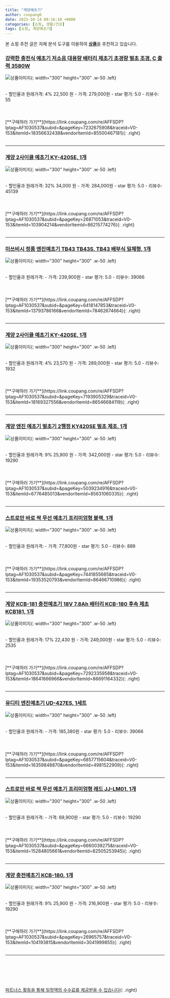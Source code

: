 ```yaml
---
title: "계양예초기"
author: coupang6
date: 2023-10-14 09:16:10 +0800
categories: [쇼핑, 생활/건강]
tags: [쇼핑, 계양예초기]
---
```


본 쇼핑 추천 글은 자체 분석 도구를 이용하여 [**상품**](https://link.coupang.com/a/bao1ui)을 추천하고 있습니다.

### [강력한 충전식 예초기 저소음 대용량 배터리 제초기 초경량 벌초 조경, C 출력 3580W](https://link.coupang.com/re/AFFSDP?lptag=AF1030537&subid=&pageKey=7232675908&traceid=V0-153&itemId=18356632438&vendorItemId=85500467181)

![상품이미지](https://thumbnail9.coupangcdn.com/thumbnails/remote/230x230ex/image/vendor_inventory/3feb/e6dc08b4b00fb260d370b2ae700d259882c8615e0cd875398c0653fa3a13.jpg){: width="300" height="300" .w-50 .left}


<br>
- 할인율과 원래가격: 4%  22,500   원
- 가격: 279,000원
- star 평가: 5.0
- 리뷰수: 55
<br>
<br>
<br>
<br>
[**구매하러 가기**](https://link.coupang.com/re/AFFSDP?lptag=AF1030537&subid=&pageKey=7232675908&traceid=V0-153&itemId=18356632438&vendorItemId=85500467181){: .right}
<br>
<br>

---

### [계양 2사이클 예초기 KY-420SE, 1개](https://link.coupang.com/re/AFFSDP?lptag=AF1030537&subid=&pageKey=26871053&traceid=V0-153&itemId=103904214&vendorItemId=86215774276)

![상품이미지](https://thumbnail10.coupangcdn.com/thumbnails/remote/230x230ex/image/vendor_inventory/8181/a3bd1c5ed190187604db224909c3b7707e3e600557cc680e53d8faa3d57f.jpg){: width="300" height="300" .w-50 .left}


<br>
- 할인율과 원래가격: 32%  34,000   원
- 가격: 284,000원
- star 평가: 5.0
- 리뷰수: 45139
<br>
<br>
<br>
<br>
[**구매하러 가기**](https://link.coupang.com/re/AFFSDP?lptag=AF1030537&subid=&pageKey=26871053&traceid=V0-153&itemId=103904214&vendorItemId=86215774276){: .right}
<br>
<br>

---

### [미쓰비시 정품 엔진예초기 TB43 TB43S, TB43 배부식 일체형, 1개](https://link.coupang.com/re/AFFSDP?lptag=AF1030537&subid=&pageKey=6418147853&traceid=V0-153&itemId=13793786166&vendorItemId=78462674664)

![상품이미지](https://thumbnail9.coupangcdn.com/thumbnails/remote/230x230ex/image/vendor_inventory/9bd9/56f1c0e8c1f31c8f1e336c94361e85c1dc7cd7713d0b250ab675909a38ca.jpg){: width="300" height="300" .w-50 .left}


<br>
- 할인율과 원래가격: 
- 가격: 239,900원
- star 평가: 5.0
- 리뷰수: 39066
<br>
<br>
<br>
<br>
[**구매하러 가기**](https://link.coupang.com/re/AFFSDP?lptag=AF1030537&subid=&pageKey=6418147853&traceid=V0-153&itemId=13793786166&vendorItemId=78462674664){: .right}
<br>
<br>

---

### [계양 2사이클 예초기 KY-420SE, 1개](https://link.coupang.com/re/AFFSDP?lptag=AF1030537&subid=&pageKey=7193905329&traceid=V0-153&itemId=18169327556&vendorItemId=86546684119)

![상품이미지](https://thumbnail7.coupangcdn.com/thumbnails/remote/230x230ex/image/vendor_inventory/8a78/f43831a3838b6b4120edfec3f8f4f10988169f258b0219e6c0c8d900a0e0.jpg){: width="300" height="300" .w-50 .left}


<br>
- 할인율과 원래가격: 4%  23,570   원
- 가격: 289,000원
- star 평가: 5.0
- 리뷰수: 1932
<br>
<br>
<br>
<br>
[**구매하러 가기**](https://link.coupang.com/re/AFFSDP?lptag=AF1030537&subid=&pageKey=7193905329&traceid=V0-153&itemId=18169327556&vendorItemId=86546684119){: .right}
<br>
<br>

---

### [계양 엔진 예초기 벌초기 2행정 KY420SE 벌초 제초, 1개](https://link.coupang.com/re/AFFSDP?lptag=AF1030537&subid=&pageKey=5039234916&traceid=V0-153&itemId=6776485013&vendorItemId=85631060335)

![상품이미지](https://thumbnail8.coupangcdn.com/thumbnails/remote/230x230ex/image/vendor_inventory/fd51/73e768987e666c6073edeb267f1db4adbd78144e86cdb83c1dee383b2e74.png){: width="300" height="300" .w-50 .left}


<br>
- 할인율과 원래가격: 9%  25,900   원
- 가격: 342,000원
- star 평가: 5.0
- 리뷰수: 19290
<br>
<br>
<br>
<br>
[**구매하러 가기**](https://link.coupang.com/re/AFFSDP?lptag=AF1030537&subid=&pageKey=5039234916&traceid=V0-153&itemId=6776485013&vendorItemId=85631060335){: .right}
<br>
<br>

---

### [스트로만 바로 싹 무선 예초기 프리미엄형 블랙, 1개](https://link.coupang.com/re/AFFSDP?lptag=AF1030537&subid=&pageKey=7441855665&traceid=V0-153&itemId=19353520793&vendorItemId=86466710986)

![상품이미지](https://thumbnail10.coupangcdn.com/thumbnails/remote/230x230ex/image/retail/images/2023/07/04/9/4/3a4dd7b1-55ff-4da8-85eb-572cd0f98bb3.jpg){: width="300" height="300" .w-50 .left}


<br>
- 할인율과 원래가격: 
- 가격: 77,800원
- star 평가: 5.0
- 리뷰수: 889
<br>
<br>
<br>
<br>
[**구매하러 가기**](https://link.coupang.com/re/AFFSDP?lptag=AF1030537&subid=&pageKey=7441855665&traceid=V0-153&itemId=19353520793&vendorItemId=86466710986){: .right}
<br>
<br>

---

### [계양 KCB-181 충전예초기 18V 7.8Ah 배터리 KCB-180 후속 제초 KCB181, 1개](https://link.coupang.com/re/AFFSDP?lptag=AF1030537&subid=&pageKey=7292335958&traceid=V0-153&itemId=18641666966&vendorItemId=86691164332)

![상품이미지](https://thumbnail9.coupangcdn.com/thumbnails/remote/230x230ex/image/vendor_inventory/aa44/f485292e5e0e990fb7999701daa97776b6b9f169853932b8cf14fbafe04f.jpg){: width="300" height="300" .w-50 .left}


<br>
- 할인율과 원래가격: 17%  22,430   원
- 가격: 249,000원
- star 평가: 5.0
- 리뷰수: 2535
<br>
<br>
<br>
<br>
[**구매하러 가기**](https://link.coupang.com/re/AFFSDP?lptag=AF1030537&subid=&pageKey=7292335958&traceid=V0-153&itemId=18641666966&vendorItemId=86691164332){: .right}
<br>
<br>

---

### [유디티 엔진예초기 UD-427ES, 1세트](https://link.coupang.com/re/AFFSDP?lptag=AF1030537&subid=&pageKey=6857715604&traceid=V0-153&itemId=16359848870&vendorItemId=4981522909)

![상품이미지](https://thumbnail8.coupangcdn.com/thumbnails/remote/230x230ex/image/vendor_inventory/aa94/11a53fb2ec45007e769a9233e00db48e9a01003282dddd8173132c04d9b4.jpg){: width="300" height="300" .w-50 .left}


<br>
- 할인율과 원래가격: 
- 가격: 185,380원
- star 평가: 5.0
- 리뷰수: 39066
<br>
<br>
<br>
<br>
[**구매하러 가기**](https://link.coupang.com/re/AFFSDP?lptag=AF1030537&subid=&pageKey=6857715604&traceid=V0-153&itemId=16359848870&vendorItemId=4981522909){: .right}
<br>
<br>

---

### [스트로만 바로 싹 무선 예초기 프리미엄형 레드 JJ-LM01, 1개](https://link.coupang.com/re/AFFSDP?lptag=AF1030537&subid=&pageKey=6660039275&traceid=V0-153&itemId=15284805661&vendorItemId=82505253945)

![상품이미지](https://thumbnail9.coupangcdn.com/thumbnails/remote/230x230ex/image/retail/images/2022/07/21/18/6/df00cda7-94e2-4692-9a2e-494e434b445c.jpg){: width="300" height="300" .w-50 .left}


<br>
- 할인율과 원래가격: 
- 가격: 69,900원
- star 평가: 5.0
- 리뷰수: 19290
<br>
<br>
<br>
<br>
[**구매하러 가기**](https://link.coupang.com/re/AFFSDP?lptag=AF1030537&subid=&pageKey=6660039275&traceid=V0-153&itemId=15284805661&vendorItemId=82505253945){: .right}
<br>
<br>

---

### [계양 충전예초기 KCB-180, 1개](https://link.coupang.com/re/AFFSDP?lptag=AF1030537&subid=&pageKey=26965757&traceid=V0-153&itemId=104193815&vendorItemId=3041999855)

![상품이미지](https://thumbnail7.coupangcdn.com/thumbnails/remote/230x230ex/image/vendor_inventory/d482/26f34287c2a8453aeb1f7e1017ce242294922356c1fbc3e93007c6339ea7.jpg){: width="300" height="300" .w-50 .left}


<br>
- 할인율과 원래가격: 9%  25,900   원
- 가격: 216,900원
- star 평가: 5.0
- 리뷰수: 19290
<br>
<br>
<br>
<br>
[**구매하러 가기**](https://link.coupang.com/re/AFFSDP?lptag=AF1030537&subid=&pageKey=26965757&traceid=V0-153&itemId=104193815&vendorItemId=3041999855){: .right}
<br>
<br>

---
<br><br><br><br><br> [파트너스 활동을 통해 일정액의 수수료를 제공받을 수 있습니다](https://link.coupang.com/a/bao1ui){: .right}